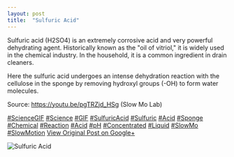 ```yaml
---
layout: post
title:  "Sulfuric Acid"
---
```


Sulfuric acid (H2SO4) is an extremely corrosive acid and very powerful dehydrating agent. Historically known as the "oil of vitriol," it is widely used in the chemical industry. In the household, it is a common ingredient in drain cleaners.  
  
Here the sulfuric acid undergoes an intense dehydration reaction with the cellulose in the sponge by removing hydroxyl groups (-OH) to form water molecules.  
  
Source: <https://youtu.be/pgTRZjd_HSg> (Slow Mo Lab)  
  
[#ScienceGIF](https://plus.google.com/s/%23ScienceGIF/posts) [#Science](https://plus.google.com/s/%23Science/posts) [#GIF](https://plus.google.com/s/%23GIF/posts) [#SulfuricAcid](https://plus.google.com/s/%23SulfuricAcid/posts) [#Sulfuric](https://plus.google.com/s/%23Sulfuric/posts) [#Acid](https://plus.google.com/s/%23Acid/posts) [#Sponge](https://plus.google.com/s/%23Sponge/posts) [#Chemical](https://plus.google.com/s/%23Chemical/posts) [#Reaction](https://plus.google.com/s/%23Reaction/posts) [#Acid](https://plus.google.com/s/%23Acid/posts) [#pH](https://plus.google.com/s/%23pH/posts) [#Concentrated](https://plus.google.com/s/%23Concentrated/posts) [#Liquid](https://plus.google.com/s/%23Liquid/posts) [#SlowMo](https://plus.google.com/s/%23SlowMo/posts) [#SlowMotion](https://plus.google.com/s/%23SlowMotion/posts)
[View Original Post on Google+](https://plus.google.com/+ColinSullender/posts/dB6NEhABYpL)

![Sulfuric Acid](/assets/img/2016-03-01-Sulfuric-Acid.gif)
